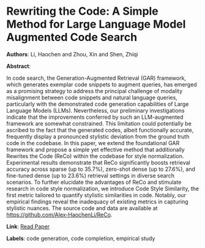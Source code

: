 # Rewriting the Code: A Simple Method for Large Language Model Augmented Code Search

**Authors**: Li, Haochen and Zhou, Xin and Shen, Zhiqi

**Abstract**:

In code search, the Generation-Augmented Retrieval (GAR) framework, which generates exemplar code snippets to augment queries, has emerged as a promising strategy to address the principal challenge of modality misalignment between code snippets and natural language queries, particularly with the demonstrated code generation capabilities of Large Language Models (LLMs). Nevertheless, our preliminary investigations indicate that the improvements conferred by such an LLM-augmented framework are somewhat constrained. This limitation could potentially be ascribed to the fact that the generated codes, albeit functionally accurate, frequently display a pronounced stylistic deviation from the ground truth code in the codebase. In this paper, we extend the foundational GAR framework and propose a simple yet effective method that additionally Rewrites the Code (ReCo) within the codebase for style normalization. Experimental results demonstrate that ReCo significantly boosts retrieval accuracy across sparse (up to 35.7%), zero-shot dense (up to 27.6%), and fine-tuned dense (up to 23.6%) retrieval settings in diverse search scenarios. To further elucidate the advantages of ReCo and stimulate research in code style normalization, we introduce Code Style Similarity, the first metric tailored to quantify stylistic similarities in code. Notably, our empirical findings reveal the inadequacy of existing metrics in capturing stylistic nuances. The source code and data are available at https://github.com/Alex-HaochenLi/ReCo.

**Link**: [Read Paper](https://doi.org/10.18653/v1/2024.acl-long.75)

**Labels**: code generation, code completion, empirical study
